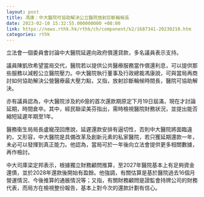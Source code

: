 ```yaml
---
layout: post
title: 馮康：中大醫院可協助解決公立醫院放射診斷輪候長
date: 2023-02-10 15:32:55.000000000 +08:00
link: https://news.rthk.hk/rthk/ch/component/k2/1687341-20230210.htm
categories: rthk
---
```


立法會一個委員會討論中大醫院延遲向政府償還貸款，多名議員表示支持。

議員陳凱欣希望當局交代，醫院若以提供公共醫療服務當作償還利息，可以提供那些服務以減輕公立醫院壓力。中大醫院執行董事及行政總裁馮康說，可與當局再商討如何協助解決公營醫療最大壓力點，又指，放射診斷輪候時間長，醫院可協助解決。

亦有議員認為，中大醫院涉及約6億的首次還款期原定下月19日屆滿，現在才討論延期，時間倉卒。其中，經民聯梁美芬指出，需時檢視醫院財務狀況，並提出能否縮短延遲年期至1年。

醫務衞生局局長盧寵茂回應說，延遲還款安排有逼切性，否則中大醫院將面臨違約，又形容，中大醫院是具備改革及創新元素的私家醫院，若只獲延期還款一年，未必可以發揮到真正能力。他認為，當局可於一年後向立法會提供更多相關數據，再作檢討。

中大司庫梁定邦表示，根據獨立財務顧問推算，至2027年醫院基本上有足夠資金還債，並於2028年還款後開始有盈餘。他強調，有關估算是基於醫院過去16個月營運情況、今後推算的通脹情況等；又指，有關財務顧問是證監會持牌公司的財務代表，而局方在檢視整份報告，基本上對今次的還款計劃有信心。

